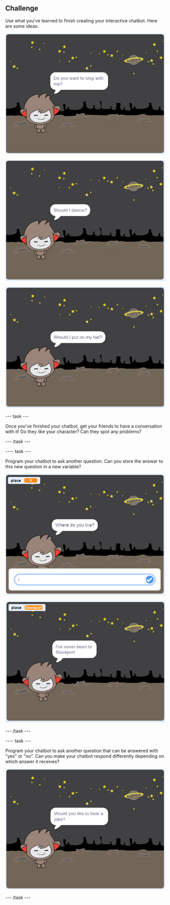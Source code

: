 ## Challenge

Use what you've learned to finish creating your interactive chatbot. Here are some ideas:

![ChatBot ideas](images/chatbot-ideas1.png)

![ChatBot ideas](images/chatbot-ideas2.png)

![ChatBot ideas](images/chatbot-ideas3.png)

--- task ---

Once you've finished your chatbot, get your friends to have a conversation with it! Do they like your character? Can they spot any problems?

--- /task ---

---- task ---

Program your chatbot to ask another question. Can you store the answer to this new question in a new variable?

![More questions](images/chatbot-question1.png)

![More questions](images/chatbot-question2.png)

--- /task ---


---- task ---

Program your chatbot to ask another question that can be answered with "yes" or "no". Can you make your chatbot respond differently depending on which answer it receives?

![screenshot](images/chatbot-joke.png)

--- /task ---
